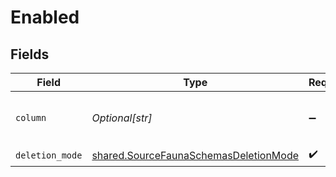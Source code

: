 # Enabled


## Fields

| Field                                                                                          | Type                                                                                           | Required                                                                                       | Description                                                                                    |
| ---------------------------------------------------------------------------------------------- | ---------------------------------------------------------------------------------------------- | ---------------------------------------------------------------------------------------------- | ---------------------------------------------------------------------------------------------- |
| `column`                                                                                       | *Optional[str]*                                                                                | :heavy_minus_sign:                                                                             | Name of the "deleted at" column.                                                               |
| `deletion_mode`                                                                                | [shared.SourceFaunaSchemasDeletionMode](../../models/shared/sourcefaunaschemasdeletionmode.md) | :heavy_check_mark:                                                                             | N/A                                                                                            |